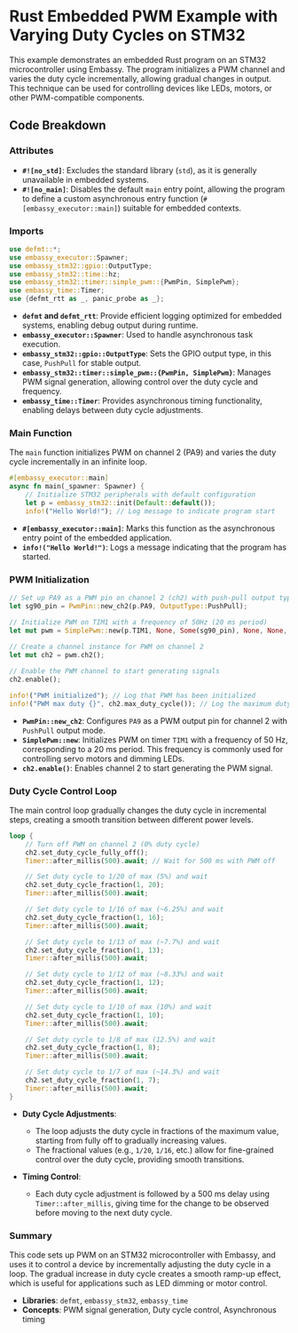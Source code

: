 # Rust Embedded PWM Example with Varying Duty Cycles on STM32

This example demonstrates an embedded Rust program on an STM32 microcontroller using Embassy. The program initializes a PWM channel and varies the duty cycle incrementally, allowing gradual changes in output. This technique can be used for controlling devices like LEDs, motors, or other PWM-compatible components.

## Code Breakdown

### Attributes

- **`#![no_std]`**: Excludes the standard library (`std`), as it is generally unavailable in embedded systems.
- **`#![no_main]`**: Disables the default `main` entry point, allowing the program to define a custom asynchronous entry function (`#[embassy_executor::main]`) suitable for embedded contexts.

### Imports

```rust
use defmt::*;
use embassy_executor::Spawner;
use embassy_stm32::gpio::OutputType;
use embassy_stm32::time::hz;
use embassy_stm32::timer::simple_pwm::{PwmPin, SimplePwm};
use embassy_time::Timer;
use {defmt_rtt as _, panic_probe as _};
```

- **`defmt` and `defmt_rtt`**: Provide efficient logging optimized for embedded systems, enabling debug output during runtime.
- **`embassy_executor::Spawner`**: Used to handle asynchronous task execution.
- **`embassy_stm32::gpio::OutputType`**: Sets the GPIO output type, in this case, `PushPull` for stable output.
- **`embassy_stm32::timer::simple_pwm::{PwmPin, SimplePwm}`**: Manages PWM signal generation, allowing control over the duty cycle and frequency.
- **`embassy_time::Timer`**: Provides asynchronous timing functionality, enabling delays between duty cycle adjustments.

### Main Function

The `main` function initializes PWM on channel 2 (PA9) and varies the duty cycle incrementally in an infinite loop.

```rust
#[embassy_executor::main]
async fn main(_spawner: Spawner) {
    // Initialize STM32 peripherals with default configuration
    let p = embassy_stm32::init(Default::default());
    info!("Hello World!"); // Log message to indicate program start
```

- **`#[embassy_executor::main]`**: Marks this function as the asynchronous entry point of the embedded application.
- **`info!("Hello World!")`**: Logs a message indicating that the program has started.

### PWM Initialization

```rust
// Set up PA9 as a PWM pin on channel 2 (ch2) with push-pull output type
let sg90_pin = PwmPin::new_ch2(p.PA9, OutputType::PushPull);

// Initialize PWM on TIM1 with a frequency of 50Hz (20 ms period)
let mut pwm = SimplePwm::new(p.TIM1, None, Some(sg90_pin), None, None, hz(50), Default::default());
    
// Create a channel instance for PWM on channel 2
let mut ch2 = pwm.ch2();

// Enable the PWM channel to start generating signals
ch2.enable();

info!("PWM initialized"); // Log that PWM has been initialized
info!("PWM max duty {}", ch2.max_duty_cycle()); // Log the maximum duty cycle for channel 2
```

- **`PwmPin::new_ch2`**: Configures `PA9` as a PWM output pin for channel 2 with `PushPull` output mode.
- **`SimplePwm::new`**: Initializes PWM on timer `TIM1` with a frequency of 50 Hz, corresponding to a 20 ms period. This frequency is commonly used for controlling servo motors and dimming LEDs.
- **`ch2.enable()`**: Enables channel 2 to start generating the PWM signal.

### Duty Cycle Control Loop

The main control loop gradually changes the duty cycle in incremental steps, creating a smooth transition between different power levels.

```rust
loop {
    // Turn off PWM on channel 2 (0% duty cycle)
    ch2.set_duty_cycle_fully_off();
    Timer::after_millis(500).await; // Wait for 500 ms with PWM off

    // Set duty cycle to 1/20 of max (5%) and wait
    ch2.set_duty_cycle_fraction(1, 20);
    Timer::after_millis(500).await;

    // Set duty cycle to 1/16 of max (~6.25%) and wait
    ch2.set_duty_cycle_fraction(1, 16);
    Timer::after_millis(500).await;

    // Set duty cycle to 1/13 of max (~7.7%) and wait
    ch2.set_duty_cycle_fraction(1, 13);
    Timer::after_millis(500).await;

    // Set duty cycle to 1/12 of max (~8.33%) and wait
    ch2.set_duty_cycle_fraction(1, 12);
    Timer::after_millis(500).await;

    // Set duty cycle to 1/10 of max (10%) and wait
    ch2.set_duty_cycle_fraction(1, 10);
    Timer::after_millis(500).await;

    // Set duty cycle to 1/8 of max (12.5%) and wait
    ch2.set_duty_cycle_fraction(1, 8);
    Timer::after_millis(500).await;

    // Set duty cycle to 1/7 of max (~14.3%) and wait
    ch2.set_duty_cycle_fraction(1, 7);
    Timer::after_millis(500).await;
}
```

- **Duty Cycle Adjustments**:
  - The loop adjusts the duty cycle in fractions of the maximum value, starting from fully off to gradually increasing values.
  - The fractional values (e.g., `1/20`, `1/16`, etc.) allow for fine-grained control over the duty cycle, providing smooth transitions.

- **Timing Control**:
  - Each duty cycle adjustment is followed by a 500 ms delay using `Timer::after_millis`, giving time for the change to be observed before moving to the next duty cycle.

### Summary

This code sets up PWM on an STM32 microcontroller with Embassy, and uses it to control a device by incrementally adjusting the duty cycle in a loop. The gradual increase in duty cycle creates a smooth ramp-up effect, which is useful for applications such as LED dimming or motor control.

- **Libraries**: `defmt`, `embassy_stm32`, `embassy_time`
- **Concepts**: PWM signal generation, Duty cycle control, Asynchronous timing